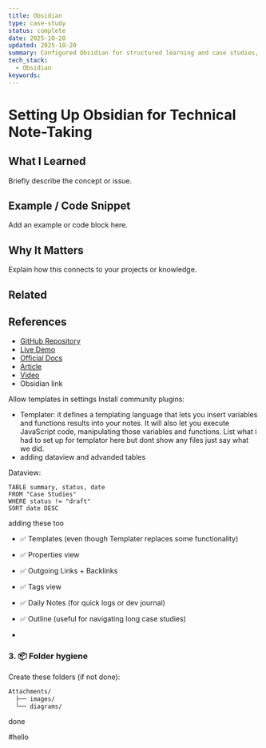 ```yaml
---
title: Obsidian
type: case-study
status: complete
date: 2025-10-20
updated: 2025-10-20
summary: Configured Obsidian for structured learning and case studies, added automation, metadata consistency, and visual linking for future website integration.
tech_stack:
  - Obsidian
keywords:
---
```

# Setting Up Obsidian for Technical Note-Taking

## What I Learned
Briefly describe the concept or issue.

## Example / Code Snippet
Add an example or code block here.

## Why It Matters
Explain how this connects to your projects or knowledge.

## Related 

## References
- [GitHub Repository](#)
- [Live Demo](#)
- [Official Docs](https://react.dev)
- [Article](#)
- [Video](#)
- Obsidian link




 
Allow templates in settings
Install community plugins:

- Templater: it defines a templating language that lets you insert variables and functions results into your notes. It will also let you execute JavaScript code, manipulating those variables and functions. List what i had to set up for templator here but dont show any files just say what we did.
- adding dataview and advanded tables

Dataview:
```dataview
TABLE summary, status, date
FROM "Case Studies"
WHERE status != "draft"
SORT date DESC
```


adding these too

- ✅ Templates (even though Templater replaces some functionality)
    
- ✅ Properties view
    
- ✅ Outgoing Links + Backlinks
    
- ✅ Tags view
    
- ✅ Daily Notes (for quick logs or dev journal)
    
- ✅ Outline (useful for navigating long case studies)
- 
### **3. 📦 Folder hygiene**

  

Create these folders (if not done):
```bash
Attachments/
  ├── images/
  └── diagrams/
```

done



#hello

